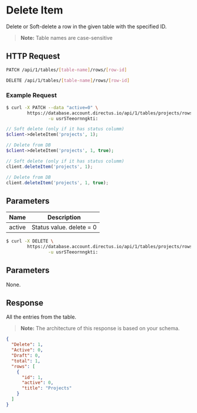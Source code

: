 # Delete Item

Delete or Soft-delete a row in the given table with the specified ID.

> **Note:** Table names are case-sensitive

## HTTP Request

```bash
PATCH /api/1/tables/[table-name]/rows/[row-id]
```

```bash
DELETE /api/1/tables/[table-name]/rows/[row-id]
```

### Example Request

```bash
$ curl -X PATCH --data "active=0" \
        https://database.account.directus.io/api/1/tables/projects/rows/1 \
                -u usrSTeeornngkti:
```

```php
// Soft delete (only if it has status columm)
$client->deleteItem('projects', 1);

// Delete from DB
$client->deleteItem('projects', 1, true);
```

```javascript
// Soft delete (only if it has status columm)
client.deleteItem('projects', 1);

// Delete from DB
client.deleteItem('projects', 1, true);
```

## Parameters

Name     | Description
-------- | -----------
active   | Status value. delete = 0

```bash
$ curl -X DELETE \
        https://database.account.directus.io/api/1/tables/projects/rows/1 \
                -u usrSTeeornngkti:
```

## Parameters

None.

## Response

All the entries from the table.

> **Note:** The architecture of this response is based on your schema.

```json
{
  "Delete": 1,
  "Active": 0,
  "Draft": 0,
  "total": 1,
  "rows": [
    {
      "id": 1,
      "active": 0,
      "title": "Projects"
    }
  ]
}
```
